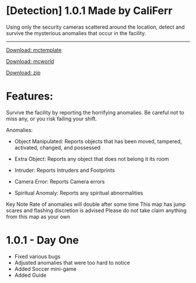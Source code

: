 # [Detection] 1.0.1 Made by CaliFerr
Using only the security cameras scattered around the location, detect and survive the mysterious anomalies that occur in the facility. 
***
[Download: mctemplate](https://github.com/CaliFerr/detection/raw/main/%C2%A74%C2%A7lDetection.mctemplate)

[Download: mcworld](https://github.com/CaliFerr/detection/raw/main/%C2%A74%C2%A7lDetection.mcworld)

[Download: zip](https://github.com/CaliFerr/detection/raw/main/%C2%A74%C2%A7lDetection.zip)

# Features:
Survive the facility by reporting the horrifying anomalies. Be careful not to miss any, or you risk failing your shift.  

Anomalies:

- Object Manipulated: Reports objects that has been moved, tampered, activated, changed, and possessed

- Extra Object: Reports any object that does not belong it its room

- Intruder: Reports Intruders and Footprints

- Camera Error: Reports Camera errors

- Spiritual Anomaly: Reports any spiritual abnormalities


Key Note
Rate of anomalies will double after some time
This map has jump scares and flashing discretion is advised
Please do not take claim anything from this map as your own


# 1.0.1 - Day One
- Fixed various bugs
- Adjusted anomalies that were too hard to notice
- Added Soccer mini-game
- Added Guide

